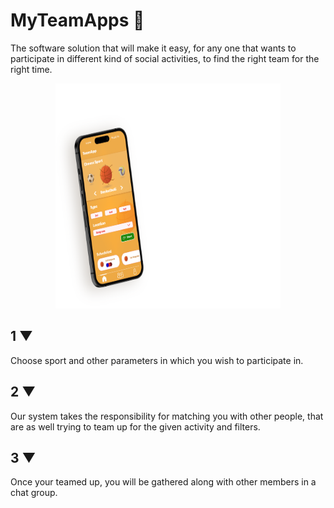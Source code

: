 # MyTeamApps 🚀

The software solution that will make it easy, for any one that wants to participate in different kind of social activities, to find the right team for the right time.

<div align="center">
<img src="../profile/jump-off.svg" alt="" width="360" height="360" style="margin: 0 auto" />
</div>


## 1 ▼
Choose sport and other parameters in which you wish to participate in.

## 2 ▼
Our system takes the responsibility for matching you with other people, that are as well trying to team up for the given activity and filters.

## 3 ▼
Once your teamed up, you will be gathered along with other members in a chat group.